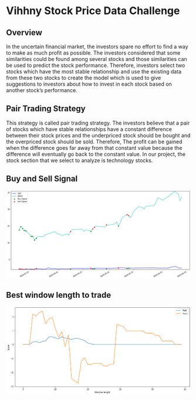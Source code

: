 # Vihhny Stock Price Data Challenge
## Overview
In the uncertain financial market, the investors spare no effort to find a way to make as much profit as possible. The investors considered that some similarities could be found among several stocks and those similarities can be used to predict the stock performance. Therefore, investors select two stocks which have the most stable relationship and use the existing data from these two stocks to create the model which is used to give suggestions to investors about how to invest in each stock based on another stock’s performance. 
## Pair Trading Strategy
This strategy is called pair trading strategy. The investors believe that a pair of stocks which have stable relationships have a constant difference between their stock prices and the underpriced stock should be bought and the overpriced stock should be sold. Therefore, The profit can be gained when the difference goes far away from that constant value because the difference will eventually go back to the constant value. In our project, the stock section that we select to analyze is technology stocks.
## Buy and Sell Signal
![Buy and Sell Signal](https://github.com/kirayan01/Vihhny-Stock-Price-Data-Challenge/blob/master/buysellsignal.png?raw=true)
## Best window length to trade
![Best Window Length](https://github.com/kirayan01/Vihhny-Stock-Price-Data-Challenge/blob/master/bestwindowlength.png?raw=true)
